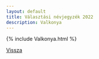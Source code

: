 ```yaml
---
layout: default
title: Választási névjegyzék 2022
description: Valkonya
---
```


{% include Valkonya.html %}

[Vissza](./)